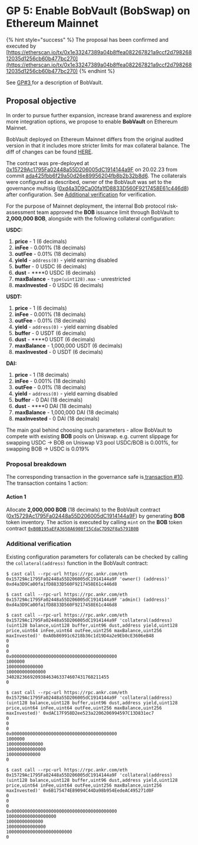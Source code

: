 # GP 5: Enable BobVault (BobSwap) on Ethereum Mainnet

{% hint style="success" %}
The proposal has been confirmed and executed by [https://etherscan.io/tx/0x1e33247389a04b8ffea082267821a9ccf2d79826812035d1256cb60b477bc270](https://etherscan.io/tx/0x1e33247389a04b8ffea082267821a9ccf2d79826812035d1256cb60b477bc270)
{% endhint %}

See [GP#3 ](gp-3-enable-bobvault-bobswap-for-public-use.md)for a description of BobVault.

## Proposal objective

In order to pursue further expansion, increase brand awareness and explore more integration options, we propose to enable **BobVault** on Ethereum Mainnet.

BobVault deployed on Ethereum Mainnet differs from the original audited version in that it includes more stricter limits for max collateral balance. The diff of changes can be found [HERE](https://github.com/zkBob/zkbob-contracts/compare/c78a75c06aa43c708fa8422c8ceab7ea06e038d6...5202aed484df76ced3a79bea2b693ffbf45103f2).

The contract was pre-deployed at [0x15729Ac1795Fa02448a55D206005dC1914144a9F](https://etherscan.io/address/0x15729Ac1795Fa02448a55D206005dC1914144a9F) on 20.02.23 from commit [ada425fbb6f29a50d26e89956204fb8b2b32b8d6](https://github.com/zkBob/zkbob-contracts/tree/ada425fbb6f29a50d26e89956204fb8b2b32b8d6). The collaterals were configured as described, owner of the BobVault was set to the governance multisig ([0xd4a3D9Ca00fa1fD8833D560F9217458E61c446d8](https://etherscan.io/address/0xd4a3D9Ca00fa1fD8833D560F9217458E61c446d8)) after configuration. See [Additional verification](https://www.notion.so/Additional-verification-962dc66f98634005996cbbaaccb1e744) for verification.

For the purpose of Mainnet deployment, the internal Bob protocol risk-assessment team approved the **BOB** issuance limit through BobVault to **2,000,000 BOB**, alongside with the following collateral configuration:

**USDC:**

1. **price** - 1 (6 decimals)
2. **inFee** - 0.001% (18 decimals)
3. **outFee** - 0.01% (18 decimals)
4. **yield** - `address(0)` - yield earning disabled
5. **buffer** - 0 USDC (6 decimals)
6. **dust** - \*\*\*\*0 USDC (6 decimals)
7. **maxBalance** - `type(uint128).max` - unrestricted
8. **maxInvested** - 0 USDC (6 decimals)

**USDT:**

1. **price** - 1 (6 decimals)
2. **inFee** - 0.001% (18 decimals)
3. **outFee** - 0.01% (18 decimals)
4. **yield** - `address(0)` - yield earning disabled
5. **buffer** - 0 USDT (6 decimals)
6. **dust** - \*\*\*\*0 USDT (6 decimals)
7. **maxBalance** - 1,000,000 USDT (6 decimals)
8. **maxInvested** - 0 USDT (6 decimals)

**DAI:**

1. **price** - 1 (18 decimals)
2. **inFee** - 0.001% (18 decimals)
3. **outFee** - 0.01% (18 decimals)
4. **yield** - `address(0)` - yield earning disabled
5. **buffer** - 0 DAI (18 decimals)
6. **dust** - \*\*\*\*0 DAI (18 decimals)
7. **maxBalance** - 1,000,000 DAI (18 decimals)
8. **maxInvested** - 0 DAI (18 decimals)

The main goal behind choosing such parameters - allow BobVault to compete with existing **BOB** pools on Uniswap. e.g. current slippage for swapping USDC → BOB on Uniswap V3 pool USDC/BOB is 0.001%, for swapping BOB → USDC is 0.019%

### Proposal breakdown

The corresponding transaction in the governance safe is[ transaction #10](https://app.safe.global/eth:0xd4a3D9Ca00fa1fD8833D560F9217458E61c446d8/transactions/tx?id=multisig\_0xd4a3D9Ca00fa1fD8833D560F9217458E61c446d8\_0x7098c6594535272e35904aa4065d040d08cbfe4cf3a482a84b284f30c7245c5e). The transaction contains 1 action:

#### Action 1

Allocate **2,000,000 BOB** (18 decimals) to the BobVault contract ([0x15729Ac1795Fa02448a55D206005dC1914144a9F](https://etherscan.io/address/0x15729Ac1795Fa02448a55D206005dC1914144a9F)) by generating **BOB** token inventory. The action is executed by calling `mint` on the **BOB** token contract [`0xB0B195aEFA3650A6908f15CdaC7D92F8a5791B0B`](https://etherscan.io/address/0xb0b195aefa3650a6908f15cdac7d92f8a5791b0b#code)

### Additional verification

Existing configuration parameters for collaterals can be checked by calling the  `collateral(address)` function in the BobVault contract:

```coq
$ cast call --rpc-url https://rpc.ankr.com/eth 0x15729Ac1795Fa02448a55D206005dC1914144a9F 'owner() (address)'
0xd4a3D9Ca00fa1fD8833D560F9217458E61c446d8

$ cast call --rpc-url https://rpc.ankr.com/eth 0x15729Ac1795Fa02448a55D206005dC1914144a9F 'admin() (address)'
0xd4a3D9Ca00fa1fD8833D560F9217458E61c446d8

$ cast call --rpc-url https://rpc.ankr.com/eth 0x15729Ac1795Fa02448a55D206005dC1914144a9F 'collateral(address) (uint128 balance,uint128 buffer,uint96 dust,address yield,uint128 price,uint64 inFee,uint64 outFee,uint256 maxBalance,uint256 maxInvested)' 0xA0b86991c6218b36c1d19D4a2e9Eb0cE3606eB48
0
0
0
0x0000000000000000000000000000000000000000
1000000
10000000000000
100000000000000
340282366920938463463374607431768211455
0

$ cast call --rpc-url https://rpc.ankr.com/eth 0x15729Ac1795Fa02448a55D206005dC1914144a9F 'collateral(address) (uint128 balance,uint128 buffer,uint96 dust,address yield,uint128 price,uint64 inFee,uint64 outFee,uint256 maxBalance,uint256 maxInvested)' 0xdAC17F958D2ee523a2206206994597C13D831ec7
0
0
0
0x0000000000000000000000000000000000000000
1000000
10000000000000
100000000000000
1000000000000
0

$ cast call --rpc-url https://rpc.ankr.com/eth 0x15729Ac1795Fa02448a55D206005dC1914144a9F 'collateral(address) (uint128 balance,uint128 buffer,uint96 dust,address yield,uint128 price,uint64 inFee,uint64 outFee,uint256 maxBalance,uint256 maxInvested)' 0x6B175474E89094C44Da98b954EedeAC495271d0F
0
0
0
0x0000000000000000000000000000000000000000
1000000000000000000
10000000000000
100000000000000
1000000000000000000000000
0
```
